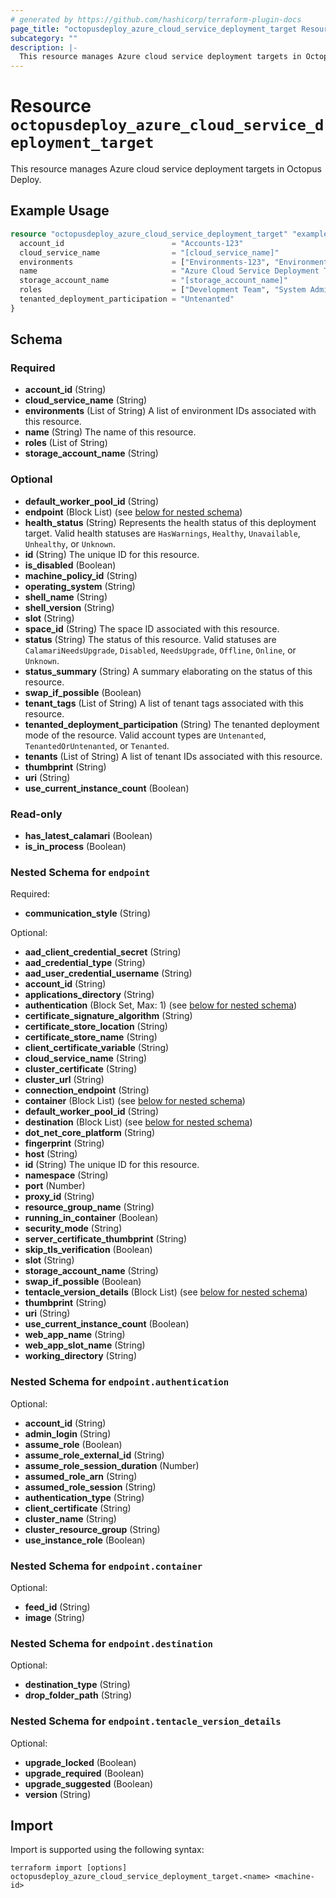 ```yaml
---
# generated by https://github.com/hashicorp/terraform-plugin-docs
page_title: "octopusdeploy_azure_cloud_service_deployment_target Resource - terraform-provider-octopusdeploy"
subcategory: ""
description: |-
  This resource manages Azure cloud service deployment targets in Octopus Deploy.
---
```


# Resource `octopusdeploy_azure_cloud_service_deployment_target`

This resource manages Azure cloud service deployment targets in Octopus Deploy.

## Example Usage

```terraform
resource "octopusdeploy_azure_cloud_service_deployment_target" "example" {
  account_id                        = "Accounts-123"
  cloud_service_name                = "[cloud_service_name]"
  environments                      = ["Environments-123", "Environment-321"]
  name                              = "Azure Cloud Service Deployment Target (OK to Delete)"
  storage_account_name              = "[storage_account_name]"
  roles                             = ["Development Team", "System Administrators"]
  tenanted_deployment_participation = "Untenanted"
}
```

<!-- schema generated by tfplugindocs -->
## Schema

### Required

- **account_id** (String)
- **cloud_service_name** (String)
- **environments** (List of String) A list of environment IDs associated with this resource.
- **name** (String) The name of this resource.
- **roles** (List of String)
- **storage_account_name** (String)

### Optional

- **default_worker_pool_id** (String)
- **endpoint** (Block List) (see [below for nested schema](#nestedblock--endpoint))
- **health_status** (String) Represents the health status of this deployment target. Valid health statuses are `HasWarnings`, `Healthy`, `Unavailable`, `Unhealthy`, or `Unknown`.
- **id** (String) The unique ID for this resource.
- **is_disabled** (Boolean)
- **machine_policy_id** (String)
- **operating_system** (String)
- **shell_name** (String)
- **shell_version** (String)
- **slot** (String)
- **space_id** (String) The space ID associated with this resource.
- **status** (String) The status of this resource. Valid statuses are `CalamariNeedsUpgrade`, `Disabled`, `NeedsUpgrade`, `Offline`, `Online`, or `Unknown`.
- **status_summary** (String) A summary elaborating on the status of this resource.
- **swap_if_possible** (Boolean)
- **tenant_tags** (List of String) A list of tenant tags associated with this resource.
- **tenanted_deployment_participation** (String) The tenanted deployment mode of the resource. Valid account types are `Untenanted`, `TenantedOrUntenanted`, or `Tenanted`.
- **tenants** (List of String) A list of tenant IDs associated with this resource.
- **thumbprint** (String)
- **uri** (String)
- **use_current_instance_count** (Boolean)

### Read-only

- **has_latest_calamari** (Boolean)
- **is_in_process** (Boolean)

<a id="nestedblock--endpoint"></a>
### Nested Schema for `endpoint`

Required:

- **communication_style** (String)

Optional:

- **aad_client_credential_secret** (String)
- **aad_credential_type** (String)
- **aad_user_credential_username** (String)
- **account_id** (String)
- **applications_directory** (String)
- **authentication** (Block Set, Max: 1) (see [below for nested schema](#nestedblock--endpoint--authentication))
- **certificate_signature_algorithm** (String)
- **certificate_store_location** (String)
- **certificate_store_name** (String)
- **client_certificate_variable** (String)
- **cloud_service_name** (String)
- **cluster_certificate** (String)
- **cluster_url** (String)
- **connection_endpoint** (String)
- **container** (Block List) (see [below for nested schema](#nestedblock--endpoint--container))
- **default_worker_pool_id** (String)
- **destination** (Block List) (see [below for nested schema](#nestedblock--endpoint--destination))
- **dot_net_core_platform** (String)
- **fingerprint** (String)
- **host** (String)
- **id** (String) The unique ID for this resource.
- **namespace** (String)
- **port** (Number)
- **proxy_id** (String)
- **resource_group_name** (String)
- **running_in_container** (Boolean)
- **security_mode** (String)
- **server_certificate_thumbprint** (String)
- **skip_tls_verification** (Boolean)
- **slot** (String)
- **storage_account_name** (String)
- **swap_if_possible** (Boolean)
- **tentacle_version_details** (Block List) (see [below for nested schema](#nestedblock--endpoint--tentacle_version_details))
- **thumbprint** (String)
- **uri** (String)
- **use_current_instance_count** (Boolean)
- **web_app_name** (String)
- **web_app_slot_name** (String)
- **working_directory** (String)

<a id="nestedblock--endpoint--authentication"></a>
### Nested Schema for `endpoint.authentication`

Optional:

- **account_id** (String)
- **admin_login** (String)
- **assume_role** (Boolean)
- **assume_role_external_id** (String)
- **assume_role_session_duration** (Number)
- **assumed_role_arn** (String)
- **assumed_role_session** (String)
- **authentication_type** (String)
- **client_certificate** (String)
- **cluster_name** (String)
- **cluster_resource_group** (String)
- **use_instance_role** (Boolean)


<a id="nestedblock--endpoint--container"></a>
### Nested Schema for `endpoint.container`

Optional:

- **feed_id** (String)
- **image** (String)


<a id="nestedblock--endpoint--destination"></a>
### Nested Schema for `endpoint.destination`

Optional:

- **destination_type** (String)
- **drop_folder_path** (String)


<a id="nestedblock--endpoint--tentacle_version_details"></a>
### Nested Schema for `endpoint.tentacle_version_details`

Optional:

- **upgrade_locked** (Boolean)
- **upgrade_required** (Boolean)
- **upgrade_suggested** (Boolean)
- **version** (String)

## Import

Import is supported using the following syntax:

```shell
terraform import [options] octopusdeploy_azure_cloud_service_deployment_target.<name> <machine-id>
```
